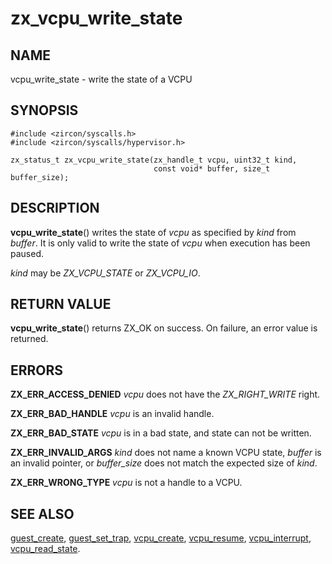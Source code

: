 # zx_vcpu_write_state

## NAME

vcpu_write_state - write the state of a VCPU

## SYNOPSIS

```
#include <zircon/syscalls.h>
#include <zircon/syscalls/hypervisor.h>

zx_status_t zx_vcpu_write_state(zx_handle_t vcpu, uint32_t kind,
                                const void* buffer, size_t buffer_size);
```

## DESCRIPTION

**vcpu_write_state**() writes the state of *vcpu* as specified by *kind* from
*buffer*. It is only valid to write the state of *vcpu* when execution has been
paused.

*kind* may be *ZX_VCPU_STATE* or *ZX_VCPU_IO*.

## RETURN VALUE

**vcpu_write_state**() returns ZX_OK on success. On failure, an error value is
returned.

## ERRORS

**ZX_ERR_ACCESS_DENIED** *vcpu* does not have the *ZX_RIGHT_WRITE* right.

**ZX_ERR_BAD_HANDLE** *vcpu* is an invalid handle.

**ZX_ERR_BAD_STATE** *vcpu* is in a bad state, and state can not be written.

**ZX_ERR_INVALID_ARGS** *kind* does not name a known VCPU state, *buffer* is an
invalid pointer, or *buffer_size* does not match the expected size of *kind*.

**ZX_ERR_WRONG_TYPE** *vcpu* is not a handle to a VCPU.

## SEE ALSO

[guest_create](guest_create.md),
[guest_set_trap](guest_set_trap.md),
[vcpu_create](vcpu_create.md),
[vcpu_resume](vcpu_resume.md),
[vcpu_interrupt](vcpu_interrupt.md),
[vcpu_read_state](vcpu_read_state.md).
